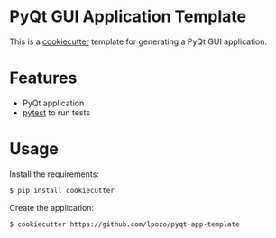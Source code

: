 # PyQt GUI Application Template

This is a [cookiecutter](https://github.com/audreyr/cookiecutter) template for generating a PyQt GUI application.

# Features

- PyQt application
- [pytest](https://github.com/pytest-dev/pytest/) to run tests

# Usage

Install the requirements:

```sh
$ pip install cookiecutter
```

Create the application:

```sh
$ cookiecutter https://github.com/lpozo/pyqt-app-template
```
